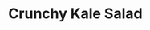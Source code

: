 ---
templateKey: entrees
title: Crunchy Kale Salad
description: Chopped kale, granny smith apple, sharp cheddar, bacon, corn nuts, tossed with house made honey mustard.
price: 7.50
image: /img/logo.png
---